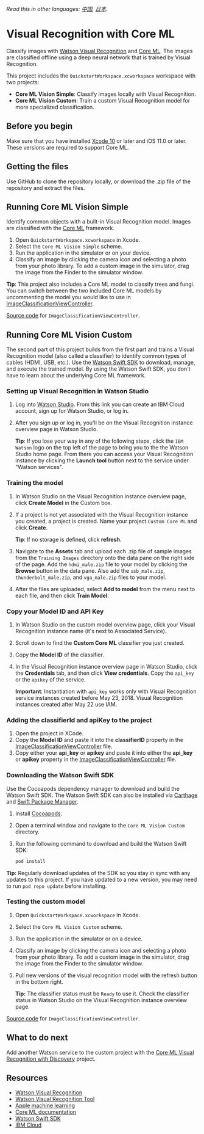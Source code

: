 *Read this in other languages: [中国](README-cn.md), [日本](README-ja.md).*

# Visual Recognition with Core ML

Classify images with [Watson Visual Recognition](https://www.ibm.com/watson/services/visual-recognition/) and [Core ML](https://developer.apple.com/machine-learning/). The images are classified offline using a deep neural network that is trained by Visual Recognition.

This project includes the `QuickstartWorkspace.xcworkspace` workspace with two projects:

- **Core ML Vision Simple**: Classify images locally with Visual Recognition.
- **Core ML Vision Custom**: Train a custom Visual Recognition model for more specialized classification.

## Before you begin

Make sure that you have installed [Xcode 10][xcode_download] or later and iOS 11.0 or later. These versions are required to support Core ML.

## Getting the files
Use GitHub to clone the repository locally, or download the .zip file of the repository and extract the files.

## Running Core ML Vision Simple
Identify common objects with a built-in Visual Recognition model. Images are classified with the [Core ML](https://developer.apple.com/documentation/coreml) framework.

1.  Open `QuickstartWorkspace.xcworkspace` in Xcode.
1.  Select the `Core ML Vision Simple` scheme.
1.  Run the application in the simulator or on your device.
1.  Classify an image by clicking the camera icon and selecting a photo from your photo library. To add a custom image in the simulator, drag the image from the Finder to the simulator window.

**Tip**: This project also includes a Core ML model to classify trees and fungi. You can switch between the two included Core ML models by uncommenting the model you would like to use in [ImageClassificationViewController](../master/Core%20ML%20Vision%20Simple/Core%20ML%20Vision%20Simple/ImageClassificationViewController.swift#L35-L39).

[Source code](../master/Core%20ML%20Vision%20Simple/Core%20ML%20Vision%20Simple/ImageClassificationViewController.swift) for `ImageClassificationViewController`.

## Running Core ML Vision Custom
The second part of this project builds from the first part and trains a Visual Recognition model (also called a classifier) to identify common types of cables (HDMI, USB, etc.). Use the [Watson Swift SDK](https://github.com/watson-developer-cloud/swift-sdk) to download, manage, and execute the trained model. By using the Watson Swift SDK, you don't have to learn about the underlying Core ML framework.

### Setting up Visual Recognition in Watson Studio
1.  Log into [Watson Studio][watson_studio_visrec_tooling]. From this link you can create an IBM Cloud account, sign up for Watson Studio, or log in.
1.  After you sign up or log in, you'll be on the Visual Recognition instance overview page in Watson Studio.

    **Tip**: If you lose your way in any of the following steps, click the `IBM Watson` logo on the top left of the page to bring you to the the Watson Studio home page. From there you can access your Visual Recognition instance by clicking the **Launch tool** button next to the service under "Watson services".

### Training the model
1.  In Watson Studio on the Visual Recognition instance overview page, click **Create Model** in the Custom box.
1.  If a project is not yet associated with the Visual Recognition instance you created, a project is created. Name your project `Custom Core ML` and click **Create**.

    **Tip**: If no storage is defined, click **refresh**.
1.  Navigate to the **Assets** tab and upload each .zip file of sample images from the `Training Images` directory onto the data pane on the right side of the page.  Add the `hdmi_male.zip` file to your model by clicking the **Browse** button in the data pane. Also add the `usb_male.zip`, `thunderbolt_male.zip`, and `vga_male.zip` files to your model.
1.  After the files are uploaded, select **Add to model** from the menu next to each file, and then click **Train Model**.

### Copy your Model ID and API Key
1.  In Watson Studio on the custom model overview page, click your Visual Recognition instance name (it's next to Associated Service).
1.  Scroll down to find the **Custom Core ML** classifier you just created.
1.  Copy the **Model ID** of the classifier.
1.  In the Visual Recognition instance overview page in Watson Studio, click the **Credentials** tab, and then click **View credentials**. Copy the `api_key` or the `apikey` of the service.

    **Important**: Instantiation with `api_key` works only with Visual Recognition service instances created before May 23, 2018. Visual Recognition instances created after May 22 use IAM.

### Adding the classifierId and apiKey to the project
1.  Open the project in XCode.
1.  Copy the **Model ID** and paste it into the **classifierID** property in the [ImageClassificationViewController](../master/Core%20ML%20Vision%20Custom/Core%20ML%20Vision%20Custom/ImageClassificationViewController.swift) file.
1.  Copy either your **api_key** or **apikey** and paste it into either the **api_key** or **apikey** property in the  [ImageClassificationViewController](../master/Core%20ML%20Vision%20Custom/Core%20ML%20Vision%20Custom/ImageClassificationViewController.swift) file.

### Downloading the Watson Swift SDK
Use the Cocoapods dependency manager to download and build the Watson Swift SDK.  The Watson Swift SDK can also be installed via [Carthage](https://github.com/watson-developer-cloud/swift-sdk#carthage) and [Swift Package Manager](https://github.com/watson-developer-cloud/swift-sdk#swift-package-manager).

1.  Install [Cocoapods](https://cocoapods.org/).
1.  Open a terminal window and navigate to the `Core ML Vision Custom` directory.
1.  Run the following command to download and build the Watson Swift SDK:

    ```bash
    pod install
    ```

**Tip:** Regularly download updates of the SDK so you stay in sync with any updates to this project.  If you have updated to a new version, you may need to run `pod repo update` before installing.

### Testing the custom model

1. Open `QuickstartWorkspace.xcworkspace` in Xcode.
1. Select the `Core ML Vision Custom` scheme.
1. Run the application in the simulator or on a device.
1. Classify an image by clicking the camera icon and selecting a photo from your photo library. To add a custom image in the simulator, drag the image from the Finder to the simulator window.
1. Pull new versions of the visual recognition model with the refresh button in the bottom right.

    **Tip:** The classifier status must be `Ready` to use it. Check the classifier status in Watson Studio on the Visual Recognition instance overview page.

[Source code](../master/Core%20ML%20Vision%20Custom/Core%20ML%20Vision%20Custom/ImageClassificationViewController.swift) for `ImageClassificationViewController`.

## What to do next

Add another Watson service to the custom project with the [Core ML Visual Recognition with Discovery][vizreq_with_discovery] project.

## Resources

- [Watson Visual Recognition](https://www.ibm.com/watson/services/visual-recognition/)
- [Watson Visual Recognition Tool][vizreq_tooling]
- [Apple machine learning](https://developer.apple.com/machine-learning/)
- [Core ML documentation](https://developer.apple.com/documentation/coreml)
- [Watson Swift SDK](https://github.com/watson-developer-cloud/swift-sdk)
- [IBM Cloud](https://cloud.ibm.com)

[vizreq_with_discovery]: https://github.com/watson-developer-cloud/visual-recognition-with-discovery-coreml/
[xcode_download]: https://developer.apple.com/xcode/downloads/
[vizreq_tooling]: https://dataplatform.ibm.com/registration/stepone?context=wdp&apps=watson_studio&target=watson_vision_combined
[watson_studio_visrec_tooling]: https://dataplatform.ibm.com/registration/stepone?target=watson_vision_combined&context=wdp&apps=watson_studio&cm_sp=WatsonPlatform-WatsonPlatform-_-OnPageNavCTA-IBMWatson_VisualRecognition-_-CoreMLGithub
